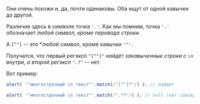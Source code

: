 Они очень похожи и, да, *почти* одинаковы. Оба ищут от одной кавычки до другой.

Различие здесь в символе точка <code class="pattern">'.'</code>. Как мы помним, точка <code class="pattern">'.'</code> обозначает *любой символ, кроме перевода строки*.

А <code class="pattern">[^"]</code> -- это *любой символ, кроме кавычки <code class="pattern">'"'</code>.

Получатся, что первый регэксп <code class="pattern">"[^"]*"</code> найдёт закавыченные строки с `\n` внутри, а второй регэксп <code class="pattern">".*?"</code> -- нет.

Вот пример:
```js run
alert( '"многострочный \n текст"'.match(/"[^"]*"/) ); // найдёт

alert( '"многострочный \n текст"'.match(/".*?"/) ); // null (нет совпадений)
```

